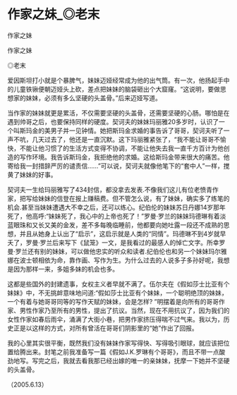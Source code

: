 # 作家之妹_◎老末

作家之妹

作家之妹

◎老末

爱因斯坦打小就是个暴脾气，妹妹迈娅经常成为他的出气筒。有一次，他扬起手中的儿童铁锹便朝迈娅头上砍，差点把妹妹的脑袋砸出个大窟窿。“这说明，要做思想家的妹妹，必须有多么坚硬的头盖骨。”后来迈娅写道。

当作家的妹妹就更是累活，不仅需要坚硬的头盖骨，还需要坚硬的心肠。哪怕是在遇到帅哥之后，也要保持同样的硬度。契诃夫的妹妹玛丽雅20多岁时，认识了一个叫斯玛金的美男子并一见钟情。她把斯玛金求婚的事告诉了哥哥，契诃夫听了一声不吭，几天过去了，他还是一直沉默。这下玛丽雅紧张了，“我不能让哥哥不愉快，不能让他习惯了的生活方式变得不协调，不能让他失去我一直千方百计为他创造的写作环境。我告诉斯玛金，我拒绝他的求婚。这给斯玛金带来很大的痛苦。他寄给我一封措辞严厉的谴责信……”可以说，契诃夫就像他笔下的“套中人”一样，搅黄了妹妹的好事。

契诃夫一生给玛丽雅写了434封信，都没拿去发表.不像我们这儿有位老愤青作家，把写给妹妹的信登在报上赚稿费。但不管怎么说，有了妹妹，确实多了练笔的机会.甚至当妹妹遭遇大不幸之后，还可以练心。纪伯伦的妹妹苏日丹娜14岁那年死了，他高呼:“妹妹死了，我心中的上帝也死了！”罗曼·罗兰的妹妹玛德琳有着淡蓝眼珠和又长又美的金发，差不多每晚临睡前，他都要向她吐露一段还不成熟的思想，并且从她身上认出了“启示”，这启示就是人类的“同情”。玛德琳不到4岁就早夭了，罗曼·罗兰后来写下《鼠笼》一文，是我看过的最感人的悼亡文字。所幸罗曼·罗兰还有别的妹妹，可以做他忠实的听众和读者.纪伯伦也和另一个妹妹玛尔雅娜在波士顿相依为命，靠作画、写作为生。为什么过去的人说多子多孙好呢，我想是因为那样一来，多姐多妹的机会也多。

这都是些国外的封建遗事，女权主义者早就不满了。伍尔夫在《假如莎士比亚有个妹妹》中，不无挑衅意味地问道:“假如莎士比亚有个妹妹，一个聪明绝顶的妹妹，一个有着与她哥哥同等的写作天赋的妹妹，会是怎样? ”明摆着是向所有的哥哥作家、男性作家乃至所有的男性，提出了抗议。当然，现在不用抗议了，因为我们的女性作家如春后雨伞，涌满了大街小巷，把男作家挤压得喘不过气来。我以为，历史正是以这样的方式，对所有曾活在哥哥们阴影里的“她”作出了回报。

我的心里其实很平衡，既然我们没有妹妹作家写得快、写得吸引眼球，就应该把位置给腾出来。封笔之前我准备写一篇《假如J.K.罗琳有个哥哥》，而且不带一点酸劲地写。写完之后，我就去看我那已经出嫁的唯一的亲妹妹，抚摩一下她并不坚硬的头盖骨。

（2005.6.13）